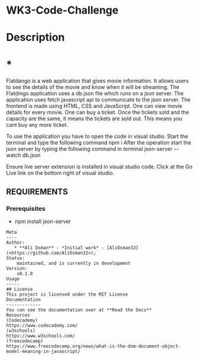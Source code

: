 # WK3-Code-Challenge

 # Description
# * **<Flatdango>**
Flatdango is a web application that gives movie information. It allows users to see the details of the movie and know when it will be streaming. The Flatdingo application uses a db.json file which runs on a json server. The application uses fetch javascript api to communicate to the json server. The frontend is made using HTML, CSS and JavaScript.
One can view movie details for every movie.
One can buy a ticket. Once the tickets sold and the capacity are the same, it means the tickets are sold out. This means you cant buy any more ticket.


To use the application you have to open the code in visual studio. Start the terminal and type the following command
npm i
After the operation start the json server by typing the following command in terminal
 json-server --watch db.json

 Ensure live server extension is installed in visual studio code. Click at the Go Live link on the bottom right of visual studio.




 
## REQUIREMENTS
### Prerequisites
* npm install json-server
```
Meta
----
Author:
   * **Ali Osman** - *Initial work* - [AliOsman32](<https://github.com/AliOsman32>);
Status:
    maintained, and is currently in development
Version:
    v0.1.0
Usage
-----
## License
This project is licensed under the MIT License
Documentation
-------------
You can see the documentation over at **Read the Docs**
Resources
(Codecademy)
https://www.codecademy.com/
(w3schools)
https://www.w3schools.com/
(freecodecamp)
https://www.freecodecamp.org/news/what-is-the-dom-document-object-model-meaning-in-javascript/